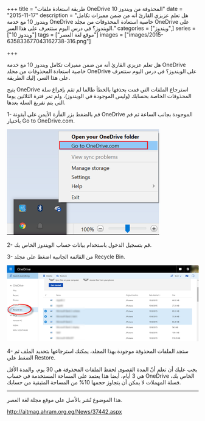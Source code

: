 +++
title = "طريقة استعادة ملفات OneDrive المحذوفة من ويندوز 10"
date = "2015-11-17"
description = "هل تعلم عزيزي القارئ أنه من ضمن مميزات تكامل ويندوز 10 مع خدمة OneDrive خاصية استعادة المحذوفات من مجلد OneDrive على الويندوز؟ في درس اليوم ستتعرف على هذا السر."
categories = ["ويندوز",]
series = ["ويندوز 10"]
tags = ["موقع لغة العصر"]
images = ["images/2015-635833677043162738-316.png"]

+++

هل تعلم عزيزي القارئ أنه من ضمن مميزات تكامل ويندوز 10 مع خدمة OneDrive خاصية استعادة المحذوفات من مجلد OneDrive على الويندوز؟ في درس اليوم ستتعرف على هذا السر، إليك الطريقة.

يتيح OneDrive استرجاع الملفات التي قمت بحذفها بالخطأ طالما لم تقم بإفراغ سلة المحذوفات الخاصة بحسابك (وليس الموجودة في الويندوز)، ولم تمر فترة الثلاثين يوما التي يتم تفريغ السلة بعدها.

1- قم بالضغط بزر الفأرة الأيمن على أيقونة OneDrive الموجودة بجانب الساعة ثم قم باختيار Go to OneDrive.com.

![1](images/2015-635833676930193726-19.png)

2- قم بتسجيل الدخول باستخدام بيانات حساب الويندوز الخاص بك.

3- من القائمة الجانبية اضغط على مجلد Recycle Bin.

![2](images/2015-635833677043162738-316.png)

4- ستجد الملفات المحذوفة موجودة بهذا المجلد، يمكنك استرجاعها بتحديد الملف ثم الضغط على Restore.

يجب عليك أن تعلم أنّ المدة القصوى لحفظ الملفات المحذوفة هي 30 يوم، والمدة الأقل هي 3 أيام، أيضا هذا يعتمد على المساحة المستخدمة في حساب OneDrive الخاص بك، فسلة المهملات لا يمكن أن يتجاوز حجمها 10% من المساحة المتبقية من حسابك.

---
هذا الموضوع نٌشر باﻷصل على موقع مجلة لغة العصر.

http://aitmag.ahram.org.eg/News/37442.aspx